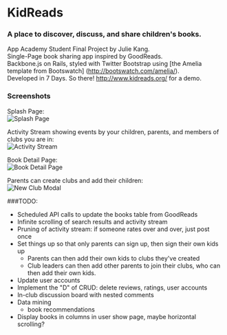 # KidReads
### A place to discover, discuss, and share children's books.

App Academy Student Final Project by Julie Kang.   
Single-Page book sharing app inspired by GoodReads.   
Backbone.js on Rails, styled with Twitter Bootstrap using [the Amelia template from Bootswatch] (http://bootswatch.com/amelia/).    
Developed in 7 Days. So there!
http://www.kidreads.org/ for a demo.   

### Screenshots

Splash Page:   
![Splash Page](http://i.imgur.com/G3rOr7j.png)

Activity Stream showing events by your children, parents, and members of clubs you are in:   
![Activity Stream](http://i.imgur.com/fGB9qfS.png)

Book Detail Page:   
![Book Detail Page](http://i.imgur.com/YxolVC4.png)

Parents can create clubs and add their children:   
![New Club Modal](http://i.imgur.com/kdMeZYw.png)

###TODO:

+ Scheduled API calls to update the books table from GoodReads
+ Infinite scrolling of search results and activity stream
+ Pruning of activity stream: if someone rates over and over, just post once
+ Set things up so that only parents can sign up, then sign their own kids up
    + Parents can then add their own kids to clubs they've created
    + Club leaders can then add other parents to join their clubs, who can then add their own kids.
+ Update user accounts
+ Implement the "D" of CRUD: delete reviews, ratings, user accounts
+ In-club discussion board with nested comments
+ Data mining
    + book recommendations
+ Display books in columns in user show page, maybe horizontal scrolling?
